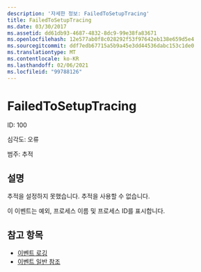 ```yaml
---
description: '자세한 정보: FailedToSetupTracing'
title: FailedToSetupTracing
ms.date: 03/30/2017
ms.assetid: dd61db93-4687-4832-8dc9-99e38fa83671
ms.openlocfilehash: 12e577ab0f8c028292f53f97642eb138e659d5e4
ms.sourcegitcommit: ddf7edb67715a5b9a45e3dd44536dabc153c1de0
ms.translationtype: MT
ms.contentlocale: ko-KR
ms.lasthandoff: 02/06/2021
ms.locfileid: "99788126"
---
```

# <a name="failedtosetuptracing"></a>FailedToSetupTracing

ID: 100  
  
 심각도: 오류  
  
 범주: 추적  
  
## <a name="description"></a>설명  

 추적을 설정하지 못했습니다. 추적을 사용할 수 없습니다.  
  
 이 이벤트는 예외, 프로세스 이름 및 프로세스 ID를 표시합니다.  
  
## <a name="see-also"></a>참고 항목

- [이벤트 로깅](index.md)
- [이벤트 일반 참조](events-general-reference.md)
